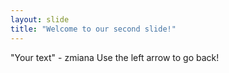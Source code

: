 ```yaml
---
layout: slide
title: "Welcome to our second slide!"
---
```

"Your text" - zmiana
Use the left arrow to go back!
